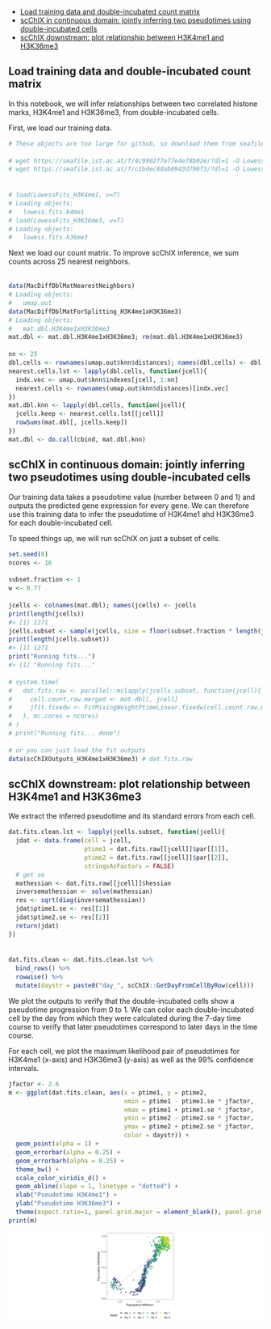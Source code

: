 -   [Load training data and double-incubated count
    matrix](#load-training-data-and-double-incubated-count-matrix)
-   [scChIX in continuous domain: jointly inferring two pseudotimes
    using double-incubated
    cells](#scchix-in-continuous-domain-jointly-inferring-two-pseudotimes-using-double-incubated-cells)
-   [scChIX downstream: plot relationship between H3K4me1 and
    H3K36me3](#scchix-downstream-plot-relationship-between-h3k4me1-and-h3k36me3)

## Load training data and double-incubated count matrix

In this notebook, we will infer relationships between two correlated
histone marks, H3K4me1 and H3K36me3, from double-incubated cells.

First, we load our training data.

``` r
# These objects are too large for github, so download them from seafile.ist.ac.at:

# wget https://seafile.ist.ac.at/f/4c9902f7e77e4e78b02e/?dl=1 -O LowessFits_H3K4me1.RData
# wget https://seafile.ist.ac.at/f/c1bdec80ab8943d790f3/?dl=1 -O LowessFits_H3K36me3.RData


# load(LowessFits_H3K4me1, v=T)
# Loading objects:
#   lowess.fits.k4me1
# load(LowessFits_H3K36me3, v=T)
# Loading objects:
#   lowess.fits.k36me3
```

Next we load our count matrix. To improve scChIX inference, we sum
counts across 25 nearest neighbors.

``` r

data(MacDiffDblMatNearestNeighbors)
# Loading objects:
#   umap.out
data(MacDiffDblMatForSplitting_H3K4me1xH3K36me3)
# Loading objects:
#   mat.dbl.H3K4me1xH3K36me3
mat.dbl <- mat.dbl.H3K4me1xH3K36me3; rm(mat.dbl.H3K4me1xH3K36me3)

nn <- 25
dbl.cells <- rownames(umap.out$knn$distances); names(dbl.cells) <- dbl.cells
nearest.cells.lst <- lapply(dbl.cells, function(jcell){
  indx.vec <- umap.out$knn$indexes[jcell, 1:nn]
  nearest.cells <- rownames(umap.out$knn$distances)[indx.vec]
})
mat.dbl.knn <- lapply(dbl.cells, function(jcell){
  jcells.keep <- nearest.cells.lst[[jcell]]
  rowSums(mat.dbl[, jcells.keep])
})
mat.dbl <- do.call(cbind, mat.dbl.knn)
```

## scChIX in continuous domain: jointly inferring two pseudotimes using double-incubated cells

Our training data takes a pseudotime value (number between 0 and 1) and
outputs the predicted gene expression for every gene. We can therefore
use this training data to infer the pseudotime of H3K4me1 ahd H3K36me3
for each double-incubated cell.

To speed things up, we will run scChIX on just a subset of cells.

``` r
set.seed(0)
ncores <- 16

subset.fraction <- 1
w <- 0.77

jcells <- colnames(mat.dbl); names(jcells) <- jcells
print(length(jcells))
#> [1] 1271
jcells.subset <- sample(jcells, size = floor(subset.fraction * length(jcells)), replace = FALSE)
print(length(jcells.subset))
#> [1] 1271
print("Running fits...")
#> [1] "Running fits..."

# system.time(
#   dat.fits.raw <- parallel::mclapply(jcells.subset, function(jcell){
#     cell.count.raw.merged <- mat.dbl[, jcell]
#     jfit.fixedw <- FitMixingWeightPtimeLinear.fixedw(cell.count.raw.merged = cell.count.raw.merged, jfits.lowess1 = lowess.fits.k4me1, jfits.lowess2 = lowess.fits.k36me3, w.fixed = w, p1.init = 0.5, p1.lower = 0.01, p1.upper = 0.99,  p2.init = 0.5, p2.lower = 0.01, p2.upper = 0.99, jmethod = "L-BFGS-B", jhessian = TRUE)
#   }, mc.cores = ncores)
# )
# print("Running fits... done")

# or you can just load the fit outputs
data(scChIXOutputs_H3K4me1xH3K36me3) # dat.fits.raw
```

## scChIX downstream: plot relationship between H3K4me1 and H3K36me3

We extract the inferred pseudotime and its standard errors from each
cell.

``` r
dat.fits.clean.lst <- lapply(jcells.subset, function(jcell){
  jdat <- data.frame(cell = jcell,
                     ptime1 = dat.fits.raw[[jcell]]$par[[1]],
                     ptime2 = dat.fits.raw[[jcell]]$par[[2]],
                     stringsAsFactors = FALSE)
  # get se
  mathessian <- dat.fits.raw[[jcell]]$hessian
  inversemathessian <- solve(mathessian)
  res <- sqrt(diag(inversemathessian))
  jdat$ptime1.se <- res[[1]]
  jdat$ptime2.se <- res[[2]]
  return(jdat)
})


dat.fits.clean <- dat.fits.clean.lst %>%
  bind_rows() %>%
  rowwise() %>%
  mutate(daystr = paste0("day_", scChIX::GetDayFromCellByRow(cell)))
```

We plot the outputs to verify that the double-incubated cells show a
pseudotime progression from 0 to 1. We can color each double-incubated
cell by the day from which they were calculated during the 7-day time
course to verify that later pseudotimes correspond to later days in the
time course.

For each cell, we plot the maximum likelihood pair of pseudotimes for
H3K4me1 (x-axis) and H3K36me3 (y-axis) as well as the 99% confidence
intervals.

``` r
jfactor <- 2.6
m <- ggplot(dat.fits.clean, aes(x = ptime1, y = ptime2,
                                xmin = ptime1 - ptime1.se * jfactor,
                                xmax = ptime1 + ptime1.se * jfactor,
                                ymin = ptime2 - ptime2.se * jfactor,
                                ymax = ptime2 + ptime2.se * jfactor,
                                color = daystr)) +
  geom_point(alpha = 1) +
  geom_errorbar(alpha = 0.25) +
  geom_errorbarh(alpha = 0.25) +
  theme_bw() +
  scale_color_viridis_d() +
  geom_abline(slope = 1, linetype = "dotted") +
  xlab("Pseudotime H3K4me1") +
  ylab("Pseudotime H3K36me3") +
  theme(aspect.ratio=1, panel.grid.major = element_blank(), panel.grid.minor = element_blank(), legend.position = "bottom")
print(m)
```

![](scChIX-macrophagedifferentiation_files/figure-markdown_github/dblptimeplot-1.png)
